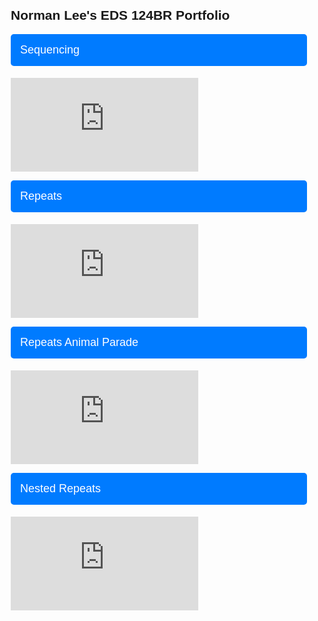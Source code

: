 <html lang="en">
<head>
<meta charset="UTF-8">
<meta name="viewport" content="width=device-width, initial-scale=1.0">
<title>Norman Lee's EDS 124BR Portfolio</title>
<style>
  body {
    font-family: Arial, sans-serif;
    margin: 20px;
  }
  .accordion {
    background-color: #007bff; /* Blue background */
    color: white; /* White text color */
    cursor: pointer;
    padding: 15px;
    width: calc(100% - 30px); /* Full width minus padding */
    border: none;
    text-align: left;
    outline: none;
    font-size: 18px;
    margin-bottom: 5px; /* Space between buttons */
    border-radius: 5px; /* Rounded corners */
    transition: background-color 0.4s, transform 0.2s; /* Smooth background color change and slight push effect on click */
  }

  .accordion:hover, .accordion:focus {
    background-color: #0056b3; /* Darker blue on hover/focus */
  }

  .accordion:active {
    transform: translateY(2px); /* Push effect on click */
  }

  .panel {
    padding: 0 18px;
    background-color: white;
    display: none;
    overflow: hidden;
    border-radius: 5px; /* Rounded corners for the panel */
  }

  .video-responsive {
    overflow: hidden;
    padding-bottom: 56.25%; /* 16:9 aspect ratio */
    position: relative;
    height: 0;
  }

  .video-responsive iframe {
    left: 0;
    top: 0;
    height: 100%;
    width: 100%;
    position: absolute;
  }
</style>
</head>
<body>

<h2>Norman Lee's EDS 124BR Portfolio</h2>

<button class="accordion">Sequencing</button>
<div class="panel">
  <div class="video-responsive">
    <iframe src="https://www.youtube.com/embed/LPD4u7oAgmI" frameborder="0" allow="accelerometer; autoplay; clipboard-write; encrypted-media; gyroscope; picture-in-picture" allowfullscreen></iframe>
  </div>
</div>

<button class="accordion">Repeats</button>
<div class="panel">
  <div class="video-responsive">
    <iframe src="https://www.youtube.com/embed/6tFNldQoyGg" frameborder="0" allow="accelerometer; autoplay; clipboard-write; encrypted-media; gyroscope; picture-in-picture" allowfullscreen></iframe>
  </div>
</div>

<button class="accordion">Repeats Animal Parade</button>
<div class="panel">
  <div class="video-responsive">
    <iframe src="https://www.youtube.com/embed/kHbEpmGqGAc" frameborder="0" allow="accelerometer; autoplay; clipboard-write; encrypted-media; gyroscope; picture-in-picture" allowfullscreen></iframe>
  </div>
</div>

<button class="accordion">Nested Repeats</button>
<div class="panel">
  <div class="video-responsive">
    <iframe src="https://www.youtube.com/embed/nMpQpcanfcY" frameborder="0" allow="accelerometer; autoplay; clipboard-write; encrypted-media; gyroscope; picture-in-picture" allowfullscreen></iframe>
  </div>
</div>

<script>
  var acc = document.getElementsByClassName("accordion");
  var i;

  for (i = 0; i < acc.length; i++) {
    acc[i].addEventListener("click", function() {
      this.classList.toggle("active");
      var panel = this.nextElementSibling;
      if (panel.style.display === "block") {
        panel.style.display = "none";
      } else {
        panel.style.display = "block";
      }
    });
  }
</script>

</body>
</html>
